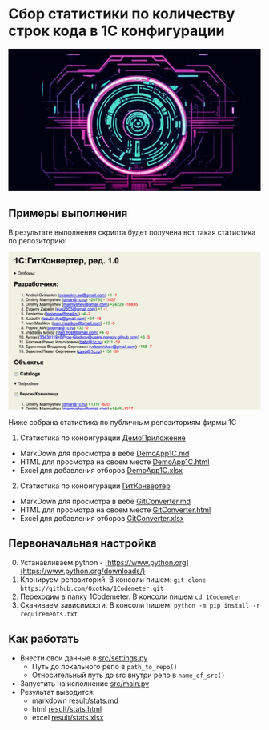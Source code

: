 # Сбор статистики по количеству строк кода в 1С конфигурации

![social](img/social.png)

## Примеры выполнения

В результате выполнения скрипта будет получена вот такая статистика по репозиторию:

<img src="img/example.png" alt="image" width="600" height="auto">

Ниже собрана статистика по публичным репозиториям фирмы 1С

1. Статистика по конфигурации [ДемоПриложение](https://github.com/1C-Company/dt-demo-configuration)

- MarkDown для просмотра в вебе [DemoApp1C.md](example/DemoApp1C.md)
- HTML для просмотра на своем месте [DemoApp1C.html](example/DemoApp1C.html)
- Excel для добавления отборов [DemoApp1C.xlsx](example/DemoApp1C.xlsx)

2. Статистика по конфигурации [ГитКонвертер](https://github.com/1C-Company/GitConverter)

- MarkDown для просмотра в вебе [GitConverter.md](example/GitConverter.md)
- HTML для просмотра на своем месте [GitConverter.html](example/GitConverter.html)
- Excel для добавления отборов [GitConverter.xlsx](example/GitConverter.xlsx)

## Первоначальная настройка

0. Устанавливаем python - [https://www.python.org](https://www.python.org/downloads/)
1. Клонируем репозиторий. В консоли пишем: ```git clone https://github.com/Oxotka/1Codemeter.git```
2. Переходим в папку 1Codemeter. В консоли пишем ```cd 1Codemeter``` 
3. Скачиваем зависимости. В консоли пишем: ```python -m pip install -r requirements.txt```

## Как работать

- Внести свои данные в [src/settings.py](src/settings.py)
  - Путь до локального репо в ```path_to_repo()```
  - Относительный путь до src внутри репо в ```name_of_src()```
- Запустить на исполнение [src/main.py](src/codemeter.py)
- Результат выводится: 
  - markdown [result/stats.md](result/stats.md)
  - html [result/stats.html](result/stats.html)
  - excel [result/stats.xlsx](result/stats.xlsx)

